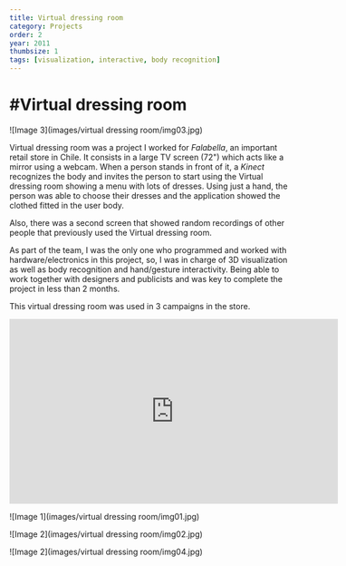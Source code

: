 ```yaml
---
title: Virtual dressing room
category: Projects
order: 2
year: 2011
thumbsize: 1
tags: [visualization, interactive, body recognition]
---
```


# #Virtual dressing room

![Image 3](images/virtual dressing room/img03.jpg)

Virtual dressing room was a project I worked for *Falabella*, an important retail store in Chile. It consists in a large TV screen (72") which acts like a mirror using a webcam. When a person stands in front of it, a *Kinect* recognizes the body and invites the person to start using the Virtual dressing room showing a menu with lots of dresses. Using just a hand, the person was able to choose their dresses and the application showed the clothed fitted in the user body.

Also, there was a second screen that showed random recordings of other people that previously used the Virtual dressing room.

As part of the team, I was the only one who programmed and worked with hardware/electronics in this project, so, I was in charge of 3D visualization as well as body recognition and hand/gesture interactivity. Being able to work together with designers and publicists and was key to complete the project in less than 2 months.

This virtual dressing room was used in 3 campaigns in the store.

<iframe src="https://player.vimeo.com/video/46303368?title=0&byline=0&portrait=0" width="580" height="326" frameborder="0" webkitallowfullscreen mozallowfullscreen allowfullscreen></iframe>


![Image 1](images/virtual dressing room/img01.jpg)

![Image 2](images/virtual dressing room/img02.jpg)

![Image 2](images/virtual dressing room/img04.jpg)
